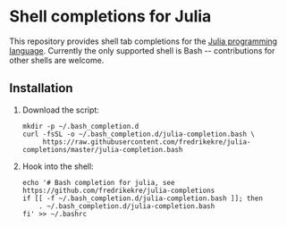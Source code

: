 # Shell completions for Julia

This repository provides shell tab completions for the [Julia programming language](https://julialang.org/).
Currently the only supported shell is Bash -- contributions for other shells are welcome.

## Installation

1. Download the script:
   ```
   mkdir -p ~/.bash_completion.d
   curl -fsSL -o ~/.bash_completion.d/julia-completion.bash \
        https://raw.githubusercontent.com/fredrikekre/julia-completions/master/julia-completion.bash
   ```
2. Hook into the shell:
   ```
   echo '# Bash completion for julia, see https://github.com/fredrikekre/julia-completions
   if [[ -f ~/.bash_completion.d/julia-completion.bash ]]; then
       . ~/.bash_completion.d/julia-completion.bash
   fi' >> ~/.bashrc
   ```
